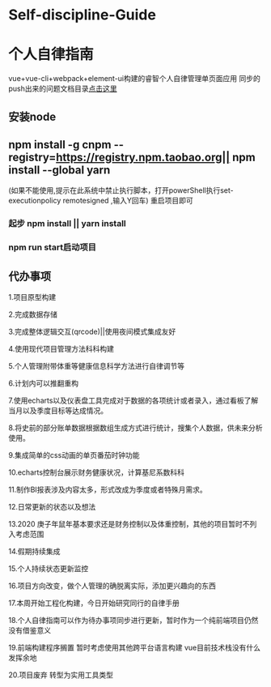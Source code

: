 # Self-discipline-Guide
# 个人自律指南
vue+vue-cli+webpack+element-ui构建的睿智个人自律管理单页面应用
同步的push出来的问题文档目录[点击这里](https://github.com/miles97/projectDailyQuestion/blob/master/disciplineSync.md)
## 安装node  

## npm install -g cnpm --registry=https://registry.npm.taobao.org|| npm install --global yarn

(如果不能使用,提示在此系统中禁止执行脚本，打开powerShell执行set-executionpolicy remotesigned ,输入Y回车) 重启项目即可

### 起步 npm install || yarn install 

### npm run start启动项目


## 代办事项

1.项目原型构建

2.完成数据存储

3.完成整体逻辑交互(qrcode)||使用夜间模式集成友好

4.使用现代项目管理方法科科构建

5.个人管理附带体重等健康信息科学方法进行自律调节等

6.计划内可以推翻重构

7.使用echarts以及仪表盘工具完成对于数据的各项统计或者录入，通过看板了解当月以及季度目标等达成情况。

8.将史前的部分账单数据根据数组生成方式进行统计，搜集个人数据，供未来分析使用。

9.集成简单的css动画的单页番茄时钟功能

10.echarts控制台展示财务健康状况，计算基尼系数科科

11.制作BI报表涉及内容太多，形式改成为季度或者特殊月需求。

12.日常更新的状态以及想法

13.2020 庚子年鼠年基本要求还是财务控制以及体重控制，其他的项目暂时不列入考虑范围

14.假期持续集成

15.个人持续状态更新监控

16.项目方向改变，做个人管理的确脱离实际，添加更兴趣向的东西

17.本周开始工程化构建，今日开始研究同行的自律手册

18.个人自律指南可以作为待办事项同步进行更新，暂时作为一个纯前端项目仍然没有借鉴意义

19.前端构建程序搁置  暂时考虑使用其他跨平台语言构建  vue目前技术栈没有什么发挥余地

20.项目废弃 转型为实用工具类型
